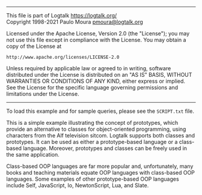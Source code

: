 ________________________________________________________________________

This file is part of Logtalk <https://logtalk.org/>  
Copyright 1998-2021 Paulo Moura <pmoura@logtalk.org>

Licensed under the Apache License, Version 2.0 (the "License");
you may not use this file except in compliance with the License.
You may obtain a copy of the License at

    http://www.apache.org/licenses/LICENSE-2.0

Unless required by applicable law or agreed to in writing, software
distributed under the License is distributed on an "AS IS" BASIS,
WITHOUT WARRANTIES OR CONDITIONS OF ANY KIND, either express or implied.
See the License for the specific language governing permissions and
limitations under the License.
________________________________________________________________________


To load this example and for sample queries, please see the `SCRIPT.txt` file.

This is a simple example illustrating the concept of prototypes, which provide
an alternative to classes for object-oriented programming, using characters
from the Alf television sitcom. Logtalk supports both classes and prototypes.
It can be used as either a prototype-based language or a class-based language.
Moreover, prototypes and classes can be freely used in the same application.

Class-based OOP languages are far more popular and, unfortunately, many books
and teaching materials equate OOP languages with class-based OOP languages.
Some examples of other prototype-based OOP languages include Self, JavaScript,
Io, NewtonScript, Lua, and Slate.
